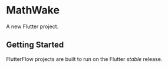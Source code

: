 # MathWake

A new Flutter project.

## Getting Started

FlutterFlow projects are built to run on the Flutter _stable_ release.
